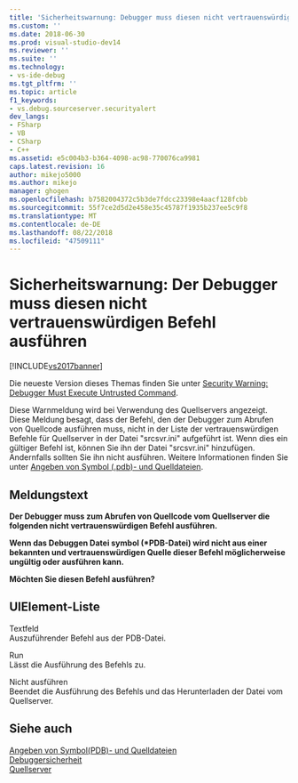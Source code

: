 ```yaml
---
title: 'Sicherheitswarnung: Debugger muss diesen nicht vertrauenswürdigen Befehl ausführen | Microsoft-Dokumentation'
ms.custom: ''
ms.date: 2018-06-30
ms.prod: visual-studio-dev14
ms.reviewer: ''
ms.suite: ''
ms.technology:
- vs-ide-debug
ms.tgt_pltfrm: ''
ms.topic: article
f1_keywords:
- vs.debug.sourceserver.securityalert
dev_langs:
- FSharp
- VB
- CSharp
- C++
ms.assetid: e5c004b3-b364-4098-ac98-770076ca9981
caps.latest.revision: 16
author: mikejo5000
ms.author: mikejo
manager: ghogen
ms.openlocfilehash: b7582004372c5b3de7fdcc23398e4aacf128fcbb
ms.sourcegitcommit: 55f7ce2d5d2e458e35c45787f1935b237ee5c9f8
ms.translationtype: MT
ms.contentlocale: de-DE
ms.lasthandoff: 08/22/2018
ms.locfileid: "47509111"
---
```

# <a name="security-warning-debugger-must-execute-untrusted-command"></a>Sicherheitswarnung: Der Debugger muss diesen nicht vertrauenswürdigen Befehl ausführen
[!INCLUDE[vs2017banner](../includes/vs2017banner.md)]

Die neueste Version dieses Themas finden Sie unter [Security Warning: Debugger Must Execute Untrusted Command](https://docs.microsoft.com/visualstudio/debugger/security-warning-debugger-must-execute-untrusted-command).  
  
Diese Warnmeldung wird bei Verwendung des Quellservers angezeigt. Diese Meldung besagt, dass der Befehl, den der Debugger zum Abrufen von Quellcode ausführen muss, nicht in der Liste der vertrauenswürdigen Befehle für Quellserver in der Datei "srcsvr.ini" aufgeführt ist. Wenn dies ein gültiger Befehl ist, können Sie ihn der Datei "srcsvr.ini" hinzufügen. Andernfalls sollten Sie ihn nicht ausführen. Weitere Informationen finden Sie unter [Angeben von Symbol (.pdb)- und Quelldateien](../debugger/specify-symbol-dot-pdb-and-source-files-in-the-visual-studio-debugger.md).  
  
## <a name="message-text"></a>Meldungstext  
 **Der Debugger muss zum Abrufen von Quellcode vom Quellserver die folgenden nicht vertrauenswürdigen Befehl ausführen.**  
  
 **Wenn das Debuggen Datei symbol (\*PDB-Datei) wird nicht aus einer bekannten und vertrauenswürdigen Quelle dieser Befehl möglicherweise ungültig oder ausführen kann.**  
  
 **Möchten Sie diesen Befehl ausführen?**  
  
## <a name="uielement-list"></a>UIElement-Liste  
 Textfeld  
 Auszuführender Befehl aus der PDB-Datei.  
  
 Run  
 Lässt die Ausführung des Befehls zu.  
  
 Nicht ausführen  
 Beendet die Ausführung des Befehls und das Herunterladen der Datei vom Quellserver.  
  
## <a name="see-also"></a>Siehe auch  
 [Angeben von Symbol(PDB)- und Quelldateien](../debugger/specify-symbol-dot-pdb-and-source-files-in-the-visual-studio-debugger.md)   
 [Debuggersicherheit](../debugger/debugger-security.md)   
 [Quellserver](http://msdn.microsoft.com/library/windows/desktop/ms680641\(v=vs.85\).aspx)



